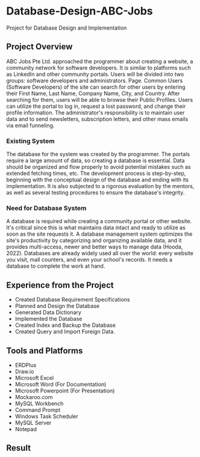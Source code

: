 # Database-Design-ABC-Jobs

Project for Database Design and Implementation

## Project Overview

ABC Jobs Pte Ltd. approached the programmer about creating a website, a community network for software developers. It is similar to platforms such as LinkedIn and other community portals. Users will be divided into two groups: software developers and administrators. Page. Common Users (Software Developers) of the site can search for other users by entering their First Name, Last Name, Company Name, City, and Country. After searching for them, users will be able to browse their Public Profiles. Users can utilize the portal to log in, request a lost password, and change their profile information. The administrator's responsibility is to maintain user data and to send newsletters, subscription letters, and other mass emails via email funneling.
	
### Existing System

The database for the system was created by the programmer. The portals require a large amount of data, so creating a database is essential. Data should be organized and flow properly to avoid potential mistakes such as extended fetching times, etc. The development process is step-by-step, beginning with the conceptual design of the database and ending with its implementation. It is also subjected to a rigorous evaluation by the mentors, as well as several testing procedures to ensure the database's integrity.

### Need for Database System
A database is required while creating a community portal or other website. It's critical since this is what maintains data intact and ready to utilize as soon as the site requests it. A database management system optimizes the site's productivity by categorizing and organizing available data, and it provides multi-access, newer and better ways to manage data (Hooda, 2022). Databases are already widely used all over the world: every website you visit, mall counters, and even your school's records. It needs a database to complete the work at hand.



## Experience from the Project

- Created Database Requirement Specifications
- Planned and Design the Database
- Generated Data Dictionary
- Implemented the Database
- Created Index and Backup the Database
- Created Query and Import Foreign Data.

## Tools and Platforms

- ERDPlus
- Draw.io
- Microsoft Excel
- Microsoft Word (For Documentation)
- Microsoft Powerpoint (For Presentation)
- Mockaroo.com
- MySQL Workbench
- Command Prompt
- Windows Task Scheduler
- MySQL Server
- Notepad


## Result


